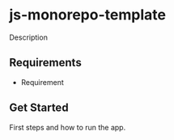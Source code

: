 # js-monorepo-template

Description

## Requirements

- Requirement

## Get Started

First steps and how to run the app.
